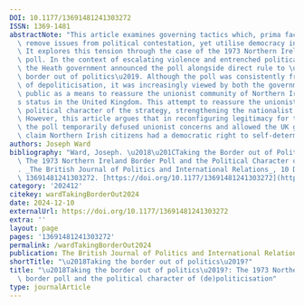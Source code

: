```yaml
---
DOI: 10.1177/13691481241303272
ISSN: 1369-1481
abstractNote: "This article examines governing tactics which, prima facie, seek to\
  \ remove issues from political contestation, yet utilise democracy in doing so.\
  \ It explores this tension through the case of the 1973 Northern Ireland border\
  \ poll. In the context of escalating violence and entrenched political conflict,\
  \ the Heath government announced the poll alongside direct rule to \u2018take the\
  \ border out of politics\u2019. Although the poll was consistently framed in terms\
  \ of depoliticisation, it was increasingly viewed by both the government and the\
  \ public as a means to reassure the unionist community of Northern Ireland\u2019\
  s status in the United Kingdom. This attempt to reassure the unionists exposed the\
  \ political character of the strategy, strengthening the nationalist boycott campaign.\
  \ However, this article argues that in reconfiguring legitimacy for the United Kingdom,\
  \ the poll temporarily defused unionist concerns and allowed the UK government to\
  \ claim Northern Irish citizens had a democratic right to self-determination."
authors: Joseph Ward
bibliography: "Ward, Joseph. \u2018\u201CTaking the Border out of Politics\u201D?:\
  \ The 1973 Northern Ireland Border Poll and the Political Character of (de)Politicisation\u2019\
  . _The British Journal of Politics and International Relations_, 10 December 2024,\
  \ 13691481241303272. [https://doi.org/10.1177/13691481241303272](https://doi.org/10.1177/13691481241303272)."
category: '202412'
citekey: wardTakingBorderOut2024
date: 2024-12-10
externalUrl: https://doi.org/10.1177/13691481241303272
extra: ''
layout: page
pages: '13691481241303272'
permalink: /wardTakingBorderOut2024
publication: The British Journal of Politics and International Relations
shortTitle: "\u2018Taking the border out of politics\u2019?"
title: "\u2018Taking the border out of politics\u2019?: The 1973 Northern Ireland\
  \ border poll and the political character of (de)politicisation"
type: journalArticle
---
```


